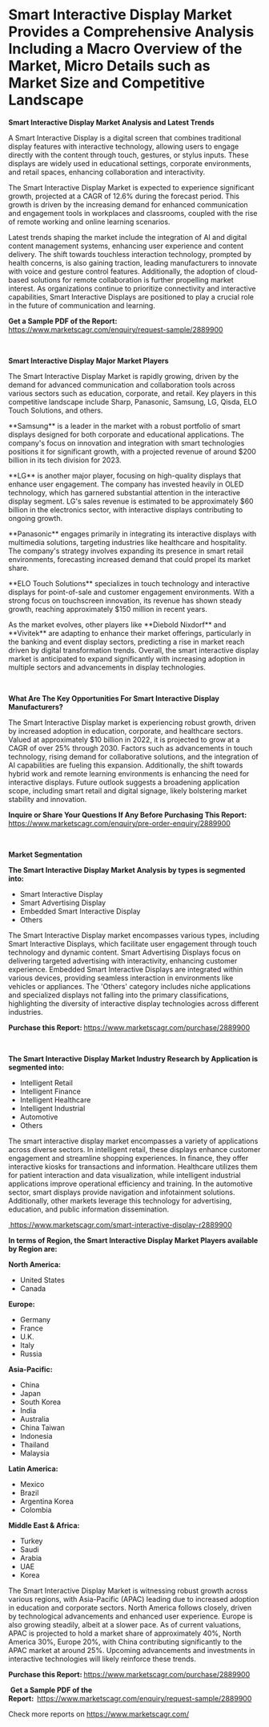 <p><h1>Smart Interactive Display Market Provides a Comprehensive Analysis Including a Macro Overview of the Market, Micro Details such as Market Size and Competitive Landscape</h1></p><p><strong>Smart Interactive Display Market Analysis and Latest Trends</strong></p>
<p><p>A Smart Interactive Display is a digital screen that combines traditional display features with interactive technology, allowing users to engage directly with the content through touch, gestures, or stylus inputs. These displays are widely used in educational settings, corporate environments, and retail spaces, enhancing collaboration and interactivity.</p><p>The Smart Interactive Display Market is expected to experience significant growth, projected at a CAGR of 12.6% during the forecast period. This growth is driven by the increasing demand for enhanced communication and engagement tools in workplaces and classrooms, coupled with the rise of remote working and online learning scenarios. </p><p>Latest trends shaping the market include the integration of AI and digital content management systems, enhancing user experience and content delivery. The shift towards touchless interaction technology, prompted by health concerns, is also gaining traction, leading manufacturers to innovate with voice and gesture control features. Additionally, the adoption of cloud-based solutions for remote collaboration is further propelling market interest. As organizations continue to prioritize connectivity and interactive capabilities, Smart Interactive Displays are positioned to play a crucial role in the future of communication and learning.</p></p>
<p><strong>Get a Sample PDF of the Report:&nbsp;</strong> <a href="https://www.marketscagr.com/enquiry/request-sample/2889900?utm_campaign=3189&utm_medium=2&utm_source=Github&utm_content=ia&utm_term=14032025&utm_id=smart-interactive-display">https://www.marketscagr.com/enquiry/request-sample/2889900</a></p>
<p>&nbsp;</p>
<p><strong>Smart Interactive Display Major Market Players</strong></p>
<p><p>The Smart Interactive Display Market is rapidly growing, driven by the demand for advanced communication and collaboration tools across various sectors such as education, corporate, and retail. Key players in this competitive landscape include Sharp, Panasonic, Samsung, LG, Qisda, ELO Touch Solutions, and others.</p><p>**Samsung** is a leader in the market with a robust portfolio of smart displays designed for both corporate and educational applications. The company's focus on innovation and integration with smart technologies positions it for significant growth, with a projected revenue of around $200 billion in its tech division for 2023.</p><p>**LG** is another major player, focusing on high-quality displays that enhance user engagement. The company has invested heavily in OLED technology, which has garnered substantial attention in the interactive display segment. LG's sales revenue is estimated to be approximately $60 billion in the electronics sector, with interactive displays contributing to ongoing growth.</p><p>**Panasonic** engages primarily in integrating its interactive displays with multimedia solutions, targeting industries like healthcare and hospitality. The company's strategy involves expanding its presence in smart retail environments, forecasting increased demand that could propel its market share.</p><p>**ELO Touch Solutions** specializes in touch technology and interactive displays for point-of-sale and customer engagement environments. With a strong focus on touchscreen innovation, its revenue has shown steady growth, reaching approximately $150 million in recent years.</p><p>As the market evolves, other players like **Diebold Nixdorf** and **Vivitek** are adapting to enhance their market offerings, particularly in the banking and event display sectors, predicting a rise in market reach driven by digital transformation trends. Overall, the smart interactive display market is anticipated to expand significantly with increasing adoption in multiple sectors and advancements in display technologies.</p></p>
<p>&nbsp;</p>
<p><strong>What Are The Key Opportunities For Smart Interactive Display Manufacturers?</strong></p>
<p><p>The Smart Interactive Display market is experiencing robust growth, driven by increased adoption in education, corporate, and healthcare sectors. Valued at approximately $10 billion in 2022, it is projected to grow at a CAGR of over 25% through 2030. Factors such as advancements in touch technology, rising demand for collaborative solutions, and the integration of AI capabilities are fueling this expansion. Additionally, the shift towards hybrid work and remote learning environments is enhancing the need for interactive displays. Future outlook suggests a broadening application scope, including smart retail and digital signage, likely bolstering market stability and innovation.</p></p>
<p><strong>Inquire or Share Your Questions If Any Before Purchasing This Report:</strong> <a href="https://www.marketscagr.com/enquiry/pre-order-enquiry/2889900?utm_campaign=3189&utm_medium=2&utm_source=Github&utm_content=ia&utm_term=14032025&utm_id=smart-interactive-display">https://www.marketscagr.com/enquiry/pre-order-enquiry/2889900</a></p>
<p>&nbsp;</p>
<p><strong>Market Segmentation</strong></p>
<p><strong>The Smart Interactive Display Market Analysis by types is segmented into:</strong></p>
<p><ul><li>Smart Interactive Display</li><li>Smart Advertising Display</li><li>Embedded Smart Interactive Display</li><li>Others</li></ul></p>
<p><p>The Smart Interactive Display market encompasses various types, including Smart Interactive Displays, which facilitate user engagement through touch technology and dynamic content. Smart Advertising Displays focus on delivering targeted advertising with interactivity, enhancing customer experience. Embedded Smart Interactive Displays are integrated within various devices, providing seamless interaction in environments like vehicles or appliances. The 'Others' category includes niche applications and specialized displays not falling into the primary classifications, highlighting the diversity of interactive display technologies across different industries.</p></p>
<p><strong>Purchase this Report:&nbsp;</strong><a href="https://www.marketscagr.com/purchase/2889900?utm_campaign=3189&utm_medium=2&utm_source=Github&utm_content=ia&utm_term=14032025&utm_id=smart-interactive-display">https://www.marketscagr.com/purchase/2889900</a></p>
<p>&nbsp;</p>
<p><strong>The Smart Interactive Display Market Industry Research by Application is segmented into:</strong></p>
<p><ul><li>Intelligent Retail</li><li>Intelligent Finance</li><li>Intelligent Healthcare</li><li>Intelligent Industrial</li><li>Automotive</li><li>Others</li></ul></p>
<p><p>The smart interactive display market encompasses a variety of applications across diverse sectors. In intelligent retail, these displays enhance customer engagement and streamline shopping experiences. In finance, they offer interactive kiosks for transactions and information. Healthcare utilizes them for patient interaction and data visualization, while intelligent industrial applications improve operational efficiency and training. In the automotive sector, smart displays provide navigation and infotainment solutions. Additionally, other markets leverage this technology for advertising, education, and public information dissemination.</p></p>
<p><a href="https://www.marketscagr.com/smart-interactive-display-r2889900?utm_campaign=3189&utm_medium=2&utm_source=Github&utm_content=ia&utm_term=14032025&utm_id=smart-interactive-display">&nbsp;https://www.marketscagr.com/smart-interactive-display-r2889900</a></p>
<p><strong>In terms of Region, the Smart Interactive Display Market Players available by Region are:</strong></p>
<p>
    <p> <strong> North America: </strong>
        <ul>
            <li>United States</li>
            <li>Canada</li>
        </ul>
        </p> 
    <p> <strong> Europe: </strong>
        <ul>
            <li>Germany</li>
            <li>France</li>
            <li>U.K.</li>
            <li>Italy</li>
            <li>Russia</li>
        </ul>
        </p> 
    <p> <strong> Asia-Pacific: </strong>
        <ul>
            <li>China</li>
            <li>Japan</li>
            <li>South Korea</li>
            <li>India</li>
            <li>Australia</li>
            <li>China Taiwan</li>
            <li>Indonesia</li>
            <li>Thailand</li>
            <li>Malaysia</li>
        </ul>
        </p> 
    <p> <strong> Latin America: </strong>
        <ul>
            <li>Mexico</li>
            <li>Brazil</li>
            <li>Argentina Korea</li>
            <li>Colombia</li>
        </ul>
        </p> 
    <p> <strong> Middle East & Africa: </strong>
        <ul>
            <li>Turkey</li>
            <li>Saudi</li>
            <li>Arabia</li>
            <li>UAE</li>
            <li>Korea</li>
        </ul>
    </p>
    </p>
<p><p>The Smart Interactive Display Market is witnessing robust growth across various regions, with Asia-Pacific (APAC) leading due to increased adoption in education and corporate sectors. North America follows closely, driven by technological advancements and enhanced user experience. Europe is also growing steadily, albeit at a slower pace. As of current valuations, APAC is projected to hold a market share of approximately 40%, North America 30%, Europe 20%, with China contributing significantly to the APAC market at around 25%. Upcoming advancements and investments in interactive technologies will likely reinforce these trends.</p></p>
<p><strong>Purchase this Report: </strong><a href="https://www.marketscagr.com/purchase/2889900?utm_campaign=3189&utm_medium=2&utm_source=Github&utm_content=ia&utm_term=14032025&utm_id=smart-interactive-display">https://www.marketscagr.com/purchase/2889900</a></p>
<p>&nbsp;<strong>Get a Sample PDF of the Report:&nbsp;&nbsp;</strong><a href="https://www.marketscagr.com/enquiry/request-sample/2889900?utm_campaign=3189&utm_medium=2&utm_source=Github&utm_content=ia&utm_term=14032025&utm_id=smart-interactive-display">https://www.marketscagr.com/enquiry/request-sample/2889900</a></p>
<p><strong></strong></p>
<p>Check more reports on <a href="https://www.marketscagr.com/?utm_campaign=3189&utm_medium=2&utm_source=Github&utm_content=ia&utm_term=14032025&utm_id=smart-interactive-display">https://www.marketscagr.com/</a></p>